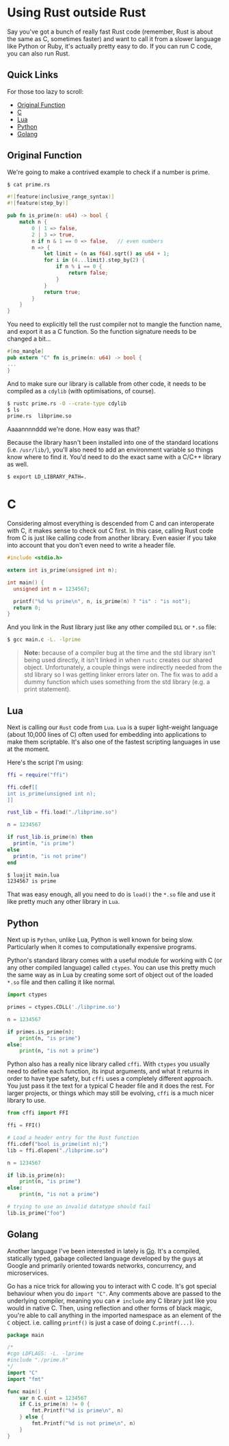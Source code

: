 # Using Rust outside Rust

Say you've got a bunch of really fast Rust code (remember, Rust is about the
same as C, sometimes faster) and want to call it from a slower language like
Python or Ruby, it's actually pretty easy to do. If you can run C code, you
can also run Rust.

## Quick Links

For those too lazy to scroll:

* [Original Function](Rust/rust_interop.html#Original%20Function)
* [C](Rust/rust_interop.html#C)
* [Lua](Rust/rust_interop.html#Lua)
* [Python](Rust/rust_interop.html#Python)
* [Golang](Rust/rust_interop.html#Golang)


## Original Function

We're going to make a contrived example to check if a number is prime.

```bash
$ cat prime.rs
```

```rust
#![feature(inclusive_range_syntax)]
#![feature(step_by)]

pub fn is_prime(n: u64) -> bool {
    match n {
        0 | 1 => false,
        2 | 3 => true,
        n if n & 1 == 0 => false,   // even numbers
        n => {
            let limit = (n as f64).sqrt() as u64 + 1;
            for i in (4...limit).step_by(2) {
                if n % i == 0 {
                    return false;
                }
            }
            return true;
        }
    }
}
```

You need to explicitly tell the rust compiler not to mangle the function
name, and export it as a C function. So the function signature needs to be
changed a bit...

```rust
#[no_mangle]
pub extern "C" fn is_prime(n: u64) -> bool {
...
}
```

And to make sure our library is callable from other code, it needs to be
compiled as a `cdylib` (with optimisations, of course).

```bash
$ rustc prime.rs -O --crate-type cdylib
$ ls
prime.rs  libprime.so
```

Aaaannnnddd we're done. How easy was that?

Because the library hasn't been installed into one of the standard locations
(i.e. `/usr/lib/`), you'll also need to add an environment variable so things
know where to find it. You'd need to do the exact same with a C/C++ library
as well.

```bash
$ export LD_LIBRARY_PATH=.
```


# C

Considering almost everything is descended from C and can interoperate with C,
it makes sense to check out C first. In this case, calling Rust code from C is
just like calling code from another library. Even easier if you take into
account that you don't even need to write a header file.

```c
#include <stdio.h>

extern int is_prime(unsigned int n);

int main() {
  unsigned int n = 1234567;

  printf("%d %s prime\n", n, is_prime(n) ? "is" : "is not");
  return 0;
}
```

And you link in the Rust library just like any other compiled `DLL` or `*.so`
file:

```bash
$ gcc main.c -L. -lprime
```

  > **Note:** because of a compiler bug at the time and the std library isn't
  > being used directly, it isn't linked in when `rustc` creates our shared
  > object. Unfortunately, a couple things were indirectly needed from the std
  > library so I was getting linker errors later on. The fix was to add a dummy
  > function which uses something from the std library (e.g. a print statement).


## Lua

Next is calling our `Rust` code from `Lua`. `Lua` is a super light-weight
language (about 10,000 lines of C)  often used for embedding into applications
to make them scriptable. It's also one of the fastest scripting languages
in use at the moment.

Here's the script I'm using:

```Lua
ffi = require("ffi")

ffi.cdef[[
int is_prime(unsigned int n);
]]

rust_lib = ffi.load("./libprime.so")

n = 1234567

if rust_lib.is_prime(n) then
  print(n, "is prime")
else
  print(n, "is not prime")
end
```

```bash
$ luajit main.lua
1234567 is prime
```

That was easy enough, all you need to do is `load()` the `*.so` file and use
it like pretty much any other library in `Lua`.


## Python

Next up is `Python`, unlike Lua, Python is well known for being slow.
Particularly when it comes to computationally expensive programs.

Python's standard library comes with a useful module for working with C (or
any other compiled language) called `ctypes`. You can use this pretty much the
same way as in Lua by creating some sort of object out of the loaded `*.so`
file and then calling it like normal.

```python
import ctypes

primes = ctypes.CDLL('./libprime.so')

n = 1234567

if primes.is_prime(n):
    print(n, "is prime")
else:
    print(n, "is not a prime")
```

Python also has a really nice library called `cffi`. With `ctypes` you usually
need to define each function, its input arguments, and what it returns in order
to have type safety, but `cffi` uses a completely different approach. You just
pass it the text for a typical C header file and it does the rest. For larger
projects, or things which may still be evolving, `cffi` is a much nicer library
to use.

```python
from cffi import FFI

ffi = FFI()

# Load a header entry for the Rust function
ffi.cdef("bool is_prime(int n);")
lib = ffi.dlopen("./libprime.so")

n = 1234567

if lib.is_prime(n):
    print(n, "is prime")
else:
    print(n, "is not a prime")

# trying to use an invalid datatype should fail
lib.is_prime("foo")
```


## Golang

Another language I've been interested in lately is [Go](https://golang.org).
It's a compiled, statically typed, gabage collected language developed by the
guys at Google and primarily oriented towards networks, concurrency, and
microservices.

Go has a nice trick for allowing you to interact with C code. It's got special
behaviour when you do `import "C"`. Any comments above are passed to the
underlying compiler, meaning you can `# include` any C library just like you
would in native C. Then, using reflection and other forms of black magic, you're
able to call anything in the imported namespace as an element of the `C` object.
i.e. calling `printf()` is just a case of doing `C.printf(...)`.

```go
package main

/*
#cgo LDFLAGS: -L. -lprime
#include "./prime.h"
*/
import "C"
import "fmt"

func main() {
	var n C.uint = 1234567
	if C.is_prime(n) != 0 {
		fmt.Printf("%d is prime\n", n)
	} else {
		fmt.Printf("%d is not prime\n", n)
	}
}
```
